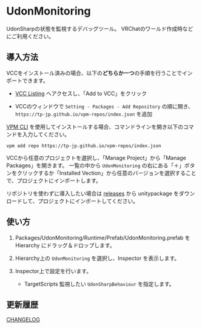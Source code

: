 # UdonMonitoring

UdonSharpの状態を監視するデバッグツール。
VRChatのワールド作成時などにご利用ください。

## 導入方法

VCCをインストール済みの場合、以下の**どちらか一つ**の手順を行うことでインポートできます。

- [VCC Listing](https://tp-jp.github.io/vpm-repos/) へアクセスし、「Add to VCC」をクリック

- VCCのウィンドウで `Setting - Packages - Add Repository` の順に開き、 `https://tp-jp.github.io/vpm-repos/index.json` を追加

[VPM CLI](https://vcc.docs.vrchat.com/vpm/cli/) を使用してインストールする場合、コマンドラインを開き以下のコマンドを入力してください。

```
vpm add repo https://tp-jp.github.io/vpm-repos/index.json
```

VCCから任意のプロジェクトを選択し、「Manage Project」から「Manage Packages」を開きます。
一覧の中から `UdonMonitoring` の右にある「＋」ボタンをクリックするか「Installed Vection」から任意のバージョンを選択することで、プロジェクトにインポートします。

リポジトリを使わずに導入したい場合は [releases](https://github.com/tp-jp/light-probe-generator/releases) から unitypackage をダウンロードして、プロジェクトにインポートしてください。

## 使い方

1. Packages/UdonMonitoring/Runtime/Prefab/UdonMonitoring.prefab を Hierarchy にドラッグ＆ドロップします。

2. Hierarchy上の `UdonMonitoring` を選択し、Inspector を表示します。

3. Inspector上で設定を行います。
   
   - TargetScripts 
     監視したい `UdonSharpBehaviour` を指定します。

## 更新履歴

[CHANGELOG](CHANGELOG.md)
